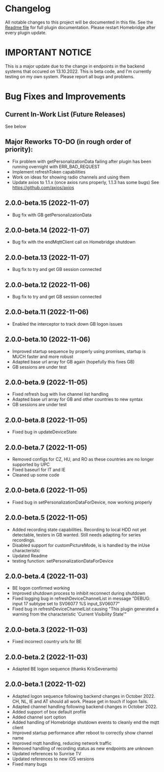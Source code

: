 # Changelog
All notable changes to this project will be documented in this file.
See the [Readme file](https://github.com/jsiegenthaler/homebridge-eosstb/blob/master/README.md) for full plugin documentation.
Please restart Homebridge after every plugin update.

# IMPORTANT NOTICE
This is a major update due to the change in endpoints in the backend systems that occured on 13.10.2022.
This is beta code, and I'm currently testing on my own system.
Please report all bugs and problems.


# Bug Fixes and Improvements

## Current In-Work List (Future Releases)
See below

## Major Reworks TO-DO (in rough order of priority):
* Fix problem with getPersonalizationData failing after plugin has been running overnight with ERR_BAD_REQUEST
* Implement refreshToken capabilities
* Work on ideas for showing radio channels and using them
* Update axios to 1.1.x (once axios runs properly, 1.1.3 has some bugs) See https://github.com/axios/axios


## 2.0.0-beta.15 (2022-11-07)
* Bug fix with GB getPersonalizationData


## 2.0.0-beta.14 (2022-11-07)
* Bug fix with the endMqttClient call on Homebridge shutdown


## 2.0.0-beta.13 (2022-11-07)
* Bug fix to try and get GB session connected


## 2.0.0-beta.12 (2022-11-06)
* Bug fix to try and get GB session connected


## 2.0.0-beta.11 (2022-11-06)
* Enabled the interceptor to track down GB logon issues


## 2.0.0-beta.10 (2022-11-06)
* Improved startup sequence by properly using promises, startup is MUCH faster and more robust
* Adapted base url array for GB again (hopefully this fixes GB)
* GB sessions are under test


## 2.0.0-beta.9 (2022-11-05)
* Fixed refresh bug with live channel list handling
* Adapted base url array for GB and other countries to new syntax
* GB sessions are under test


## 2.0.0-beta.8 (2022-11-05)
* Fixed bug in updateDeviceState

## 2.0.0-beta.7 (2022-11-05)
* Removed configs for CZ, HU, and RO as these countries are no longer supported by UPC
* Fixed baseurl for IT and IE
* Cleaned up some code


## 2.0.0-beta.6 (2022-11-05)
* Fixed bug in setPersonalizationDataForDevice, now working properly


## 2.0.0-beta.5 (2022-11-05)
* Added recording state capabilities. Recording to local HDD not yet detectable, testers in GB wanted. Still needs adapting for series recordings.
* Disabled support for customPictureMode, is is handled by the inUse characteristic
* Updated Readme
* testing function: setPersonalizationDataForDevice


## 2.0.0-beta.4 (2022-11-03)
* BE logon confirmed working
* Improved shutdown process to inhibit reconnect during shutdown
* Fixed logging bug in refreshDeviceChannelList in message "DEBUG: input 17 subtype set to SV06077 %S input_SV06077"
* Fixed bug in refreshDeviceChannelList causing "This plugin generated a warning from the characteristic 'Current Visibility State'"


## 2.0.0-beta.3 (2022-11-03)
* Fixed incorrect country urls for BE


## 2.0.0-beta.2 (2022-11-03)
* Adapted BE logon sequence (thanks KrisSevenants)


## 2.0.0-beta.1 (2022-11-02)
* Adapted logon sequence following backend changes in October 2022. CH, NL, IE and AT should all work. Please get in touch if logon fails.
* Adapted channel handling following backend changes in October 2022.
* Added support of box default profile 
* Added channel sort option
* Added handling of Homebridge shutdown events to cleanly end the mqtt client
* Improved startup performance after reboot to correctly show channel name
* Improved mqtt handling, reducing network traffic
* Removed handling of recording status as new endpoints are unknown
* Updated references to Sunrise TV
* Updated references to new iOS versions
* Fixed many bugs
